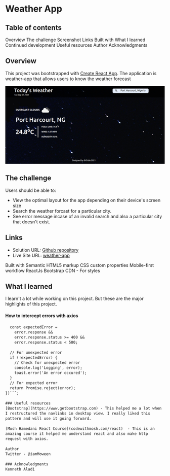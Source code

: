 # Weather App

## Table of contents
Overview
The challenge
Screenshot
Links
Built with
What I learned
Continued development
Useful resources
Author
Acknowledgments


## Overview
This project was bootstrapped with [Create React App](https://github.com/facebook/create-react-app).
The application is weather-app that allows users to know the weather forecast

![weather-app-preview](/src/images/weatherapp-screenshot.png)


## The challenge
Users should be able to:

- View the optimal layout for the app depending on their device's screen size
- Search the weather forcast for a particular city.
- See error message incase of an invalid search and also a particular city that doesn't exist.

## Links
- Solution URL: [Github repository](https://www.github.com/moween/weather-app)
- Live Site URL: [weather-app](https://orbie-weather-app.herokuapp.com/)

Built with
Semantic HTML5 markup
CSS custom properties
Mobile-first workflow
ReactJs
Bootstrap CDN - For styles

## What I learned
I learn't a lot while working on this project. But these are the major highlights of this project.

#### How to intercept errors with axios
```axios.interceptors.response.use(null, (error) => {
  const expectedError =
    error.response &&
    error.response.status >= 400 &&
    error.response.status < 500;

  // For unexpected error
  if (!expectedError) {
    // Check for unexpected error
    console.log('Logging', error);
    toast.error('An error occured');
  }
  // For expected error
  return Promise.reject(error);
})```;

### Useful resources
[Bootstrap](https://www.getbootstrap.com) - This helped me a lot when I restructured the navlinks in desktop view. I really liked this pattern and will use it going forward.

[Mosh Hamedani React Course](codewithmosh.com/react)  - This is an amazing course it helped me understand react and also make http request with axios.

Author
Twitter - @iamMoween

### Acknowledgments
Kenneth Aladi


